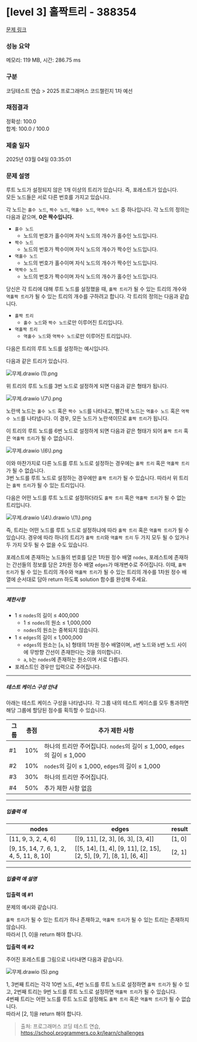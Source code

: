 # [level 3] 홀짝트리 - 388354 

[문제 링크](https://school.programmers.co.kr/learn/courses/30/lessons/388354) 

### 성능 요약

메모리: 119 MB, 시간: 286.75 ms

### 구분

코딩테스트 연습 > 2025 프로그래머스 코드챌린지 1차 예선

### 채점결과

정확성: 100.0<br/>합계: 100.0 / 100.0

### 제출 일자

2025년 03월 04일 03:35:01

### 문제 설명

<p>루트 노드가 설정되지 않은 1개 이상의 트리가 있습니다. 즉, 포레스트가 있습니다. <br>
모든 노드들은 서로 다른 번호를 가지고 있습니다. </p>

<p>각 노드는 <code>홀수 노드</code>, <code>짝수 노드</code>, <code>역홀수 노드</code>, <code>역짝수 노드</code> 중 하나입니다. 각 노드의 정의는 다음과 같으며, <strong>0은 짝수입니다.</strong></p>

<ul>
<li><code>홀수 노드</code>

<ul>
<li>노드의 번호가 홀수이며 자식 노드의 개수가 홀수인 노드입니다.</li>
</ul></li>
<li><code>짝수 노드</code>

<ul>
<li>노드의 번호가 짝수이며 자식 노드의 개수가 짝수인 노드입니다.</li>
</ul></li>
<li><code>역홀수 노드</code>

<ul>
<li>노드의 번호가 홀수이며 자식 노드의 개수가 짝수인 노드입니다.</li>
</ul></li>
<li><code>역짝수 노드</code>

<ul>
<li>노드의 번호가 짝수이며 자식 노드의 개수가 홀수인 노드입니다.</li>
</ul></li>
</ul>

<p>당신은 각 트리에 대해 루트 노드를 설정했을 때, <code>홀짝 트리</code>가 될 수 있는 트리의 개수와 <code>역홀짝 트리</code>가 될 수 있는 트리의 개수를 구하려고 합니다. 각 트리의 정의는 다음과 같습니다.</p>

<ul>
<li><code>홀짝 트리</code>

<ul>
<li><code>홀수 노드</code>와 <code>짝수 노드</code>로만 이루어진 트리입니다.</li>
</ul></li>
<li><code>역홀짝 트리</code>

<ul>
<li><code>역홀수 노드</code>와 <code>역짝수 노드</code>로만 이루어진 트리입니다.</li>
</ul></li>
</ul>

<p>다음은 트리의 루트 노드를 설정하는 예시입니다.</p>

<p>다음과 같은 트리가 있습니다.</p>

<p><img src="https://grepp-programmers.s3.ap-northeast-2.amazonaws.com/files/production/a8603503-fa7f-46b2-aae1-486fabbb7314/%E1%84%86%E1%85%AE%E1%84%8C%E1%85%A6.drawio%20%281%29.png" title="" alt="무제.drawio (1).png"></p>

<p>위 트리의 루트 노드를 3번 노드로 설정하게 되면 다음과 같은 형태가 됩니다.</p>

<p><img src="https://grepp-programmers.s3.ap-northeast-2.amazonaws.com/files/production/f97d7758-a479-40ae-8f88-d989a3d331be/%E1%84%86%E1%85%AE%E1%84%8C%E1%85%A6.drawio%20%287%29.png" title="" alt="무제.drawio \(7\).png"></p>

<p>노란색 노드는 <code>홀수 노드</code> 혹은 <code>짝수 노드</code>를 나타내고, 빨간색 노드는 <code>역홀수 노드</code> 혹은 <code>역짝수 노드</code>를 나타냅니다. 이 경우, 모든 노드가 노란색이므로 <code>홀짝 트리</code>가 됩니다.</p>

<p>이 트리의 루트 노드를 6번 노드로 설정하게 되면 다음과 같은 형태가 되어 <code>홀짝 트리</code> 혹은 <code>역홀짝 트리</code>가 될 수 없습니다. </p>

<p><img src="https://grepp-programmers.s3.ap-northeast-2.amazonaws.com/files/production/a0df1cb8-8afd-4ae2-aa9e-29185be38460/%E1%84%86%E1%85%AE%E1%84%8C%E1%85%A6.drawio%20%286%29.png" title="" alt="무제.drawio \(6\).png"></p>

<p>이와 마찬가지로 다른 노드를 루트 노드로 설정하는 경우에는 <code>홀짝 트리</code> 혹은 <code>역홀짝 트리</code>가 될 수 없습니다.<br>
3번 노드를 루트 노드로 설정하는 경우에만 <code>홀짝 트리</code>가 될 수 있습니다. 따라서 위 트리는 <code>홀짝 트리</code>가 될 수 있는 트리입니다.</p>

<p>다음은 어떤 노드를 루트 노드로 설정하더라도 <code>홀짝 트리</code> 혹은 <code>역홀짝 트리</code>가 될 수 없는 트리입니다.</p>

<p><img src="https://grepp-programmers.s3.ap-northeast-2.amazonaws.com/files/production/b83fd6da-e869-4c4f-bfb8-214d4820f771/%E1%84%86%E1%85%AE%E1%84%8C%E1%85%A6.drawio%20%284%29.drawio%20%281%29.png" title="" alt="무제.drawio \(4\).drawio \(1\).png"></p>

<p>즉, 트리는 어떤 노드를 루트 노드로 설정하냐에 따라 <code>홀짝 트리</code> 혹은 <code>역홀짝 트리</code>가 될 수 있습니다. 경우에 따라 하나의 트리가 <code>홀짝 트리</code>와 <code>역홀짝 트리</code> 두 가지 모두 될 수 있거나 두 가지 모두 될 수 없을 수도 있습니다.</p>

<p>포레스트에 존재하는 노드들의 번호를 담은 1차원 정수 배열 <code>nodes</code>, 포레스트에 존재하는 간선들의 정보를 담은 2차원 정수 배열 <code>edges</code>가 매개변수로 주어집니다. 이때, <code>홀짝 트리</code>가 될 수 있는 트리의 개수와 <code>역홀짝 트리</code>가 될 수 있는 트리의 개수를 1차원 정수 배열에 순서대로 담아 return 하도록 solution 함수를 완성해 주세요.</p>

<hr>

<h5>제한사항</h5>

<ul>
<li>1 ≤ <code>nodes</code>의 길이 ≤ 400,000

<ul>
<li>1 ≤ <code>nodes</code>의 원소 ≤ 1,000,000</li>
<li><code>nodes</code>의 원소는 중복되지 않습니다.</li>
</ul></li>
<li>1 ≤ <code>edges</code>의 길이 ≤ 1,000,000

<ul>
<li><code>edges</code>의 원소는 [<code>a</code>, <code>b</code>] 형태의 1차원 정수 배열이며, <code>a</code>번 노드와 <code>b</code>번 노드 사이에 무방향 간선이 존재한다는 것을 의미합니다.</li>
<li><code>a</code>, <code>b</code>는 <code>nodes</code>에 존재하는 원소이며 서로 다릅니다.</li>
</ul></li>
<li>포레스트인 경우만 입력으로 주어집니다.</li>
</ul>

<hr>

<h5>테스트 케이스 구성 안내</h5>

<p>아래는 테스트 케이스 구성을 나타냅니다. 각 그룹 내의 테스트 케이스를 모두 통과하면 해당 그룹에 할당된 점수를 획득할 수 있습니다.</p>
<table class="table">
        <thead><tr>
<th>그룹</th>
<th>총점</th>
<th>추가 제한 사항</th>
</tr>
</thead>
        <tbody><tr>
<td>#1</td>
<td>10%</td>
<td>하나의 트리만 주어집니다. <code>nodes</code>의 길이 ≤ 1,000, <code>edges</code>의 길이 ≤ 1,000</td>
</tr>
<tr>
<td>#2</td>
<td>10%</td>
<td><code>nodes</code>의 길이 ≤ 1,000, <code>edges</code>의 길이 ≤ 1,000</td>
</tr>
<tr>
<td>#3</td>
<td>30%</td>
<td>하나의 트리만 주어집니다.</td>
</tr>
<tr>
<td>#4</td>
<td>50%</td>
<td>추가 제한 사항 없음</td>
</tr>
</tbody>
      </table>
<hr>

<h5>입출력 예</h5>
<table class="table">
        <thead><tr>
<th>nodes</th>
<th>edges</th>
<th>result</th>
</tr>
</thead>
        <tbody><tr>
<td>[11, 9, 3, 2, 4, 6]</td>
<td>[[9, 11], [2, 3], [6, 3], [3, 4]]</td>
<td>[1, 0]</td>
</tr>
<tr>
<td>[9, 15, 14, 7, 6, 1, 2, 4, 5, 11, 8, 10]</td>
<td>[[5, 14], [1, 4], [9, 11], [2, 15], [2, 5], [9, 7], [8, 1], [6, 4]]</td>
<td>[2, 1]</td>
</tr>
</tbody>
      </table>
<hr>

<h5>입출력 예 설명</h5>

<p><strong>입출력 예 #1</strong></p>

<p>문제의 예시와 같습니다.</p>

<p><code>홀짝 트리</code>가 될 수 있는 트리가 하나 존재하고, <code>역홀짝 트리</code>가 될 수 있는 트리는 존재하지 않습니다.<br>
따라서 [1, 0]을 return 해야 합니다.</p>

<p><strong>입출력 예 #2</strong></p>

<p>주어진 포레스트를 그림으로 나타내면 다음과 같습니다.</p>

<p><img src="https://grepp-programmers.s3.ap-northeast-2.amazonaws.com/files/production/39d0dcfa-3794-437b-9c43-8f50f0947175/%E1%84%86%E1%85%AE%E1%84%8C%E1%85%A6.drawio%20%285%29.png" title="" alt="무제.drawio (5).png"></p>

<p>1, 3번째 트리는 각각 10번 노드, 4번 노드를 루트 노드로 설정하면 <code>홀짝 트리</code>가 될 수 있고, 2번째 트리는 9번 노드를 루트 노드로 설정하면 <code>역홀짝 트리</code>가 될 수 있습니다.<br>
4번째 트리는 어떤 노드를 루트 노드로 설정해도 <code>홀짝 트리</code> 혹은 <code>역홀짝 트리</code>가 될 수 없습니다.<br>
따라서 [2, 1]을 return 해야 합니다.</p>


> 출처: 프로그래머스 코딩 테스트 연습, https://school.programmers.co.kr/learn/challenges